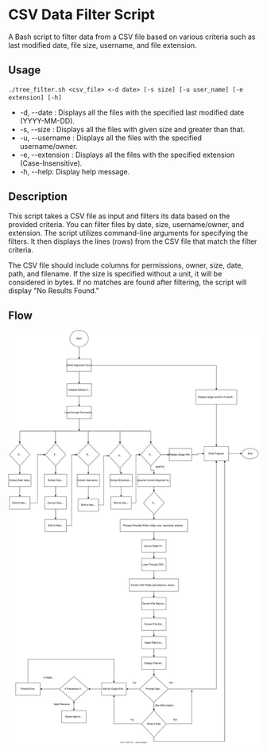 # CSV Data Filter Script

A Bash script to filter data from a CSV file based on various criteria such as last modified date, file size, username, and file extension.




## Usage

    ./tree_filter.sh <csv_file> <-d date> [-s size] [-u user_name] [-e extension] [-h]


* -d, --date <date>: Displays all the files with the specified last modified date (YYYY-MM-DD).
* -s, --size <size>: Displays all the files with given size and greater than that.
* -u, --username <name>: Displays all the files with the specified username/owner.
* -e, --extension <ext>: Displays all the files with the specified extension (Case-Insensitive).
* -h, --help: Display help message.




## Description

This script takes a CSV file as input and filters its data based on the provided criteria. You can filter files by date, size, username/owner, and extension. The script utilizes command-line arguments for specifying the filters. It then displays the lines (rows) from the CSV file that match the filter criteria.

The CSV file should include columns for permissions, owner, size, date, path, and filename. If the size is specified without a unit, it will be considered in bytes. If no matches are found after filtering, the script will display "No Results Found."




## Flow



![flow chart](./assets/task_flow.svg)



